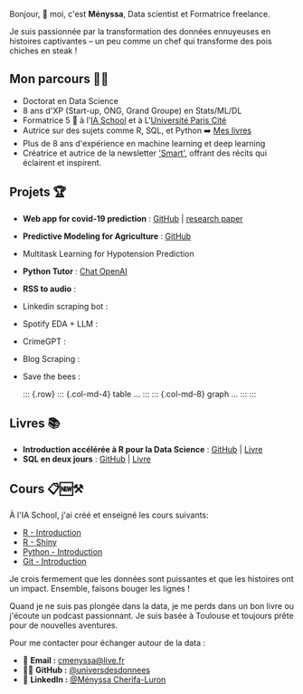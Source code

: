 Bonjour, 👋 moi, c'est **Ményssa**, Data scientist et Formatrice freelance.

Je suis passionnée par la transformation des données ennuyeuses en histoires captivantes – un peu comme un chef qui transforme des pois chiches en steak ! 

## **Mon parcours** 👩‍💻
- Doctorat en Data Science
- 8 ans d'XP (Start-up, ONG, Grand Groupe) en Stats/ML/DL 
- Formatrice 5 🌟 à l'[IA School](https://www.intelligence-artificielle-school.com/?gad_source=1&gclid=CjwKCAiA_aGuBhACEiwAly57Mb4r76ce4ltU5l6_uI_juVjOtmW4LvzS2X8xjInfn5bxq5NJFDpH6BoC4MoQAvD_BwE) et à L'[Université Paris Cité](https://u-paris.fr/)
- Autrice sur des sujets comme R, SQL, et Python ➡️ [Mes livres](https://www.amazon.fr/s?i=stripbooks&rh=p_27%3AMenyssa+Cherifa-Luron&s=relevancerank&text=Menyssa+Cherifa-Luron&linkCode=ll2&tag=mcherifa21-21&linkId=bd1b178e56ff3df3999515f7d7414119&language=fr_FR&ref_=as_li_ss_tl)
- Plus de 8 ans d'expérience en machine learning et deep learning
- Créatrice et autrice de la newsletter ['Smart'](https://www.linkedin.com/newsletters/7100158974640967680/), offrant des récits qui éclairent et inspirent.
  
## Projets 🏆
- **Web app for covid-19 prediction** : [GitHub](https://github.com/universdesdonnees/PredictCovid) | [research paper](https://www.ncbi.nlm.nih.gov/pmc/articles/PMC7571674/)
- **Predictive Modeling for Agriculture** : [GitHub](https://github.com/universdesdonnees/PredictAgriculture)
- Multitask Learning for Hypotension Prediction
- **Python Tutor** : [Chat OpenAI](https://chat.openai.com/g/g-fJSQx9XYA-python-tutor)
- **RSS to audio** :
- Linkedin scraping bot :
- Spotify EDA + LLM :
- CrimeGPT :
- Blog Scraping :
- Save the bees :

  ::: {.row}
  ::: {.col-md-4}
    table ...
  :::
  ::: {.col-md-8}
    graph ...
  :::
:::


## Livres 📚
- **Introduction accélérée à R pour la Data Science** : [GitHub](https://github.com/universdesdonnees/Introduction-acceleree-au-LANGAGE-R-pour-la-data-science) | [Livre](https://amzn.to/3SZNJhf)
- **SQL en deux jours** : [GitHub](https://github.com/universdesdonnees/SQL-en-deux-jours) | [Livre](https://amzn.to/3T3pmPC)

## Cours 📋🆕⚒️
À l'IA School, j'ai créé et enseigné les cours suivants:
- [R - Introduction](https://universdesdonnees.github.io/R-Introduction/cours/Cours.html)
- [R - Shiny](https://universdesdonnees.github.io/R-Shiny/cours/cours.html)
- [Python - Introduction](https://github.com/universdesdonnees/Python-Introduction)
- [Git - Introduction](https://github.com/universdesdonnees/Git-Introduction)


Je crois fermement que les données sont puissantes et que les histoires ont un impact. Ensemble, faisons bouger les lignes !

Quand je ne suis pas plongée dans la data, je me perds dans un bon livre ou j'écoute un podcast passionnant. 
Je suis basée à Toulouse et toujours prête pour de nouvelles aventures.

Pour me contacter pour échanger autour de la data :

- 📩 **Email :** [cmenyssa@live.fr](mailto:cmenyssa@live.fr)
- 👩‍💻 **GitHub :** [@universdesdonnees](https://github.com/universdesdonnees)
- 💼 **LinkedIn :** [@Ményssa Cherifa-Luron](https://www.linkedin.com/in/menyssacherifaluron/)

